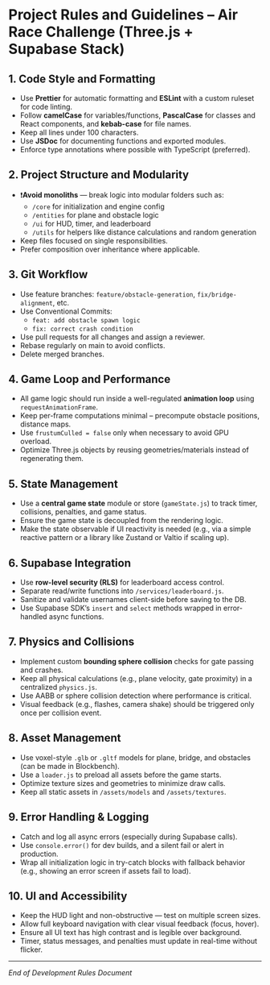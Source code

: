# Project Rules and Guidelines – Air Race Challenge (Three.js + Supabase Stack)

## 1. Code Style and Formatting

- Use **Prettier** for automatic formatting and **ESLint** with a custom ruleset for code linting.
- Follow **camelCase** for variables/functions, **PascalCase** for classes and React components, and **kebab-case** for file names.
- Keep all lines under 100 characters.
- Use **JSDoc** for documenting functions and exported modules.
- Enforce type annotations where possible with TypeScript (preferred).

## 2. Project Structure and Modularity

- ❗**Avoid monoliths** — break logic into modular folders such as:
  - `/core` for initialization and engine config
  - `/entities` for plane and obstacle logic
  - `/ui` for HUD, timer, and leaderboard
  - `/utils` for helpers like distance calculations and random generation
- Keep files focused on single responsibilities.
- Prefer composition over inheritance where applicable.

## 3. Git Workflow

- Use feature branches: `feature/obstacle-generation`, `fix/bridge-alignment`, etc.
- Use Conventional Commits:
  - `feat: add obstacle spawn logic`
  - `fix: correct crash condition`
- Use pull requests for all changes and assign a reviewer.
- Rebase regularly on main to avoid conflicts.
- Delete merged branches.

## 4. Game Loop and Performance

- All game logic should run inside a well-regulated **animation loop** using `requestAnimationFrame`.
- Keep per-frame computations minimal – precompute obstacle positions, distance maps.
- Use `frustumCulled = false` only when necessary to avoid GPU overload.
- Optimize Three.js objects by reusing geometries/materials instead of regenerating them.

## 5. State Management

- Use a **central game state** module or store (`gameState.js`) to track timer, collisions, penalties, and game status.
- Ensure the game state is decoupled from the rendering logic.
- Make the state observable if UI reactivity is needed (e.g., via a simple reactive pattern or a library like Zustand or Valtio if scaling up).

## 6. Supabase Integration

- Use **row-level security (RLS)** for leaderboard access control.
- Separate read/write functions into `/services/leaderboard.js`.
- Sanitize and validate usernames client-side before saving to the DB.
- Use Supabase SDK’s `insert` and `select` methods wrapped in error-handled async functions.

## 7. Physics and Collisions

- Implement custom **bounding sphere collision** checks for gate passing and crashes.
- Keep all physical calculations (e.g., plane velocity, gate proximity) in a centralized `physics.js`.
- Use AABB or sphere collision detection where performance is critical.
- Visual feedback (e.g., flashes, camera shake) should be triggered only once per collision event.

## 8. Asset Management

- Use voxel-style `.glb` or `.gltf` models for plane, bridge, and obstacles (can be made in Blockbench).
- Use a `loader.js` to preload all assets before the game starts.
- Optimize texture sizes and geometries to minimize draw calls.
- Keep all static assets in `/assets/models` and `/assets/textures`.

## 9. Error Handling & Logging

- Catch and log all async errors (especially during Supabase calls).
- Use `console.error()` for dev builds, and a silent fail or alert in production.
- Wrap all initialization logic in try-catch blocks with fallback behavior (e.g., showing an error screen if assets fail to load).

## 10. UI and Accessibility

- Keep the HUD light and non-obstructive — test on multiple screen sizes.
- Allow full keyboard navigation with clear visual feedback (focus, hover).
- Ensure all UI text has high contrast and is legible over background.
- Timer, status messages, and penalties must update in real-time without flicker.

---

*End of Development Rules Document*
